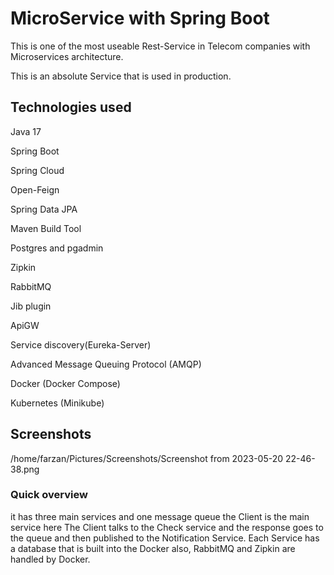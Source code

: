 
# MicroService with Spring Boot

 This is one of the most useable Rest-Service in Telecom companies with Microservices architecture.

This is an absolute Service that is used in production.

## Technologies used

Java 17

Spring Boot

Spring Cloud

Open-Feign

Spring Data JPA

Maven Build Tool 

Postgres and pgadmin

Zipkin

RabbitMQ

Jib plugin

ApiGW

Service discovery(Eureka-Server)

Advanced Message Queuing Protocol (AMQP)

Docker (Docker Compose)

Kubernetes (Minikube)


## Screenshots

/home/farzan/Pictures/Screenshots/Screenshot from 2023-05-20 22-46-38.png


### Quick overview

it has three main services and one message queue 
the Client is the main service here 
The Client talks to the Check service and the response goes to the queue and then published to the Notification Service.
Each Service has a database that is built into the Docker
also, RabbitMQ and Zipkin are handled by Docker.








